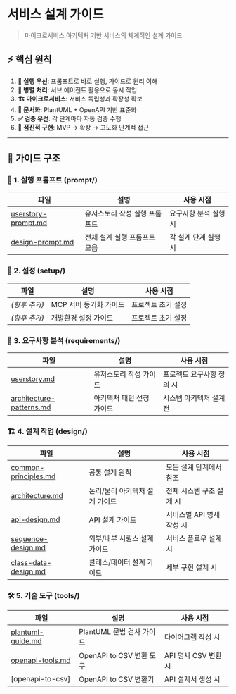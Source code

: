 # 서비스 설계 가이드

> 마이크로서비스 아키텍처 기반 서비스의 체계적인 설계 가이드

## ⚡ 핵심 원칙

1. **🚀 실행 우선**: 프롬프트로 바로 실행, 가이드로 원리 이해
2. **🔄 병렬 처리**: 서브 에이전트 활용으로 동시 작업
3. **🏗️ 마이크로서비스**: 서비스 독립성과 확장성 확보
4. **📝 문서화**: PlantUML + OpenAPI 기반 표준화
5. **✅ 검증 우선**: 각 단계마다 자동 검증 수행
6. **🚀 점진적 구현**: MVP → 확장 → 고도화 단계적 접근

---

## 📂 가이드 구조

### 🚀 1. 실행 프롬프트 (prompt/)
| 파일 | 설명 | 사용 시점 |
|------|------|-----------|
| [userstory-prompt.md](https://cna-bootcamp.github.io/clauding-guide/guides/prompt/userstory-prompt.md) | 유저스토리 작성 실행 프롬프트 | 요구사항 분석 실행 시 |
| [design-prompt.md](https://cna-bootcamp.github.io/clauding-guide/guides/prompt/design-prompt.md) | 전체 설계 실행 프롬프트 모음 | 각 설계 단계 실행 시 |

### 🔧 2. 설정 (setup/)
| 파일 | 설명 | 사용 시점 |
|------|------|-----------|
| *(향후 추가)* | MCP 서버 동기화 가이드 | 프로젝트 초기 설정 |
| *(향후 추가)* | 개발환경 설정 가이드 | 프로젝트 초기 설정 |

### 📝 3. 요구사항 분석 (requirements/)
| 파일 | 설명 | 사용 시점 |
|------|------|-----------|
| [userstory.md](https://cna-bootcamp.github.io/clauding-guide/guides/requirements/userstory.md) | 유저스토리 작성 가이드 | 프로젝트 요구사항 정의 시 |
| [architecture-patterns.md](https://cna-bootcamp.github.io/clauding-guide/guides/requirements/architecture-patterns.md) | 아키텍처 패턴 선정 가이드 | 시스템 아키텍처 설계 전 |

### 🏗️ 4. 설계 작업 (design/)
| 파일 | 설명 | 사용 시점 |
|------|------|-----------|
| [common-principles.md](https://cna-bootcamp.github.io/clauding-guide/guides/design/common-principles.md) | 공통 설계 원칙 | 모든 설계 단계에서 참조 |
| [architecture.md](https://cna-bootcamp.github.io/clauding-guide/guides/design/architecture.md) | 논리/물리 아키텍처 설계 가이드 | 전체 시스템 구조 설계 시 |
| [api-design.md](https://cna-bootcamp.github.io/clauding-guide/guides/design/api-design.md) | API 설계 가이드 | 서비스별 API 명세 작성 시 |
| [sequence-design.md](https://cna-bootcamp.github.io/clauding-guide/guides/design/sequence-design.md) | 외부/내부 시퀀스 설계 가이드 | 서비스 플로우 설계 시 |
| [class-data-design.md](https://cna-bootcamp.github.io/clauding-guide/guides/design/class-data-design.md) | 클래스/데이터 설계 가이드 | 세부 구현 설계 시 |

### 🛠️ 5. 기술 도구 (tools/)
| 파일 | 설명 | 사용 시점 |
|------|------|-----------|
| [plantuml-guide.md](https://cna-bootcamp.github.io/clauding-guide/guides/tools/plantuml-guide.md) | PlantUML 문법 검사 가이드 | 다이어그램 작성 시 |
| [openapi-tools.md](https://cna-bootcamp.github.io/clauding-guide/guides/tools/openapi-tools.md) | OpenAPI to CSV 변환 도구 | API 명세 CSV 변환 시 |
| [openapi-to-csv] | OpenAPI to CSV 변환기 | API 설계서 생성 시 |
